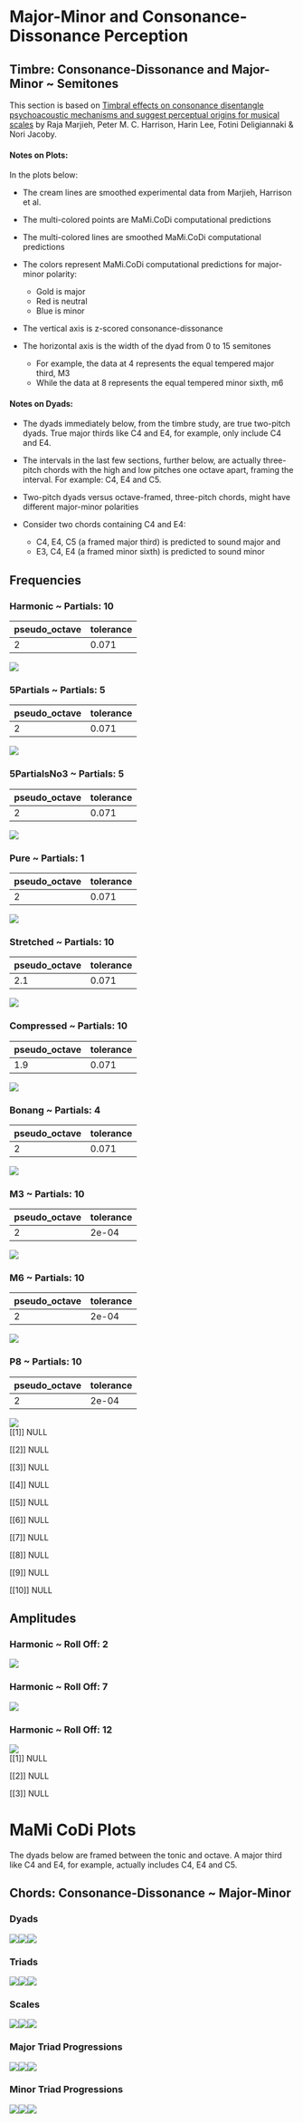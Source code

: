 Major-Minor and Consonance-Dissonance Perception
================

## Timbre: Consonance-Dissonance and Major-Minor ~ Semitones

This section is based on [Timbral effects on consonance disentangle
psychoacoustic mechanisms and suggest perceptual origins for musical
scales](https://www.nature.com/articles/s41467-024-45812-z) by Raja
Marjieh, Peter M. C. Harrison, Harin Lee, Fotini Deligiannaki & Nori
Jacoby.

#### Notes on Plots:

In the plots below:

- The cream lines are smoothed experimental data from Marjieh, Harrison
  et al.

- The multi-colored points are MaMi.CoDi computational predictions

- The multi-colored lines are smoothed MaMi.CoDi computational
  predictions

- The colors represent MaMi.CoDi computational predictions for
  major-minor polarity:

  - Gold is major
  - Red is neutral
  - Blue is minor

- The vertical axis is z-scored consonance-dissonance

- The horizontal axis is the width of the dyad from 0 to 15 semitones

  - For example, the data at 4 represents the equal tempered major
    third, M3
  - While the data at 8 represents the equal tempered minor sixth, m6

#### Notes on Dyads:

- The dyads immediately below, from the timbre study, are true two-pitch
  dyads. True major thirds like C4 and E4, for example, only include C4
  and E4.

- The intervals in the last few sections, further below, are actually
  three-pitch chords with the high and low pitches one octave apart,
  framing the interval. For example: C4, E4 and C5.

- Two-pitch dyads versus octave-framed, three-pitch chords, might have
  different major-minor polarities

- Consider two chords containing C4 and E4:

  - C4, E4, C5 (a framed major third) is predicted to sound major and
  - E3, C4, E4 (a framed minor sixth) is predicted to sound minor

## Frequencies

### Harmonic ~ Partials: 10

| pseudo_octave | tolerance |
|:--------------|:----------|
| 2             | 0.071     |

![](man/figures/README-unnamed-chunk-4-1.png)<!-- -->

### 5Partials ~ Partials: 5

| pseudo_octave | tolerance |
|:--------------|:----------|
| 2             | 0.071     |

![](man/figures/README-unnamed-chunk-4-2.png)<!-- -->

### 5PartialsNo3 ~ Partials: 5

| pseudo_octave | tolerance |
|:--------------|:----------|
| 2             | 0.071     |

![](man/figures/README-unnamed-chunk-4-3.png)<!-- -->

### Pure ~ Partials: 1

| pseudo_octave | tolerance |
|:--------------|:----------|
| 2             | 0.071     |

![](man/figures/README-unnamed-chunk-4-4.png)<!-- -->

### Stretched ~ Partials: 10

| pseudo_octave | tolerance |
|:--------------|:----------|
| 2.1           | 0.071     |

![](man/figures/README-unnamed-chunk-4-5.png)<!-- -->

### Compressed ~ Partials: 10

| pseudo_octave | tolerance |
|:--------------|:----------|
| 1.9           | 0.071     |

![](man/figures/README-unnamed-chunk-4-6.png)<!-- -->

### Bonang ~ Partials: 4

| pseudo_octave | tolerance |
|:--------------|:----------|
| 2             | 0.071     |

![](man/figures/README-unnamed-chunk-4-7.png)<!-- -->

### M3 ~ Partials: 10

| pseudo_octave | tolerance |
|:--------------|:----------|
| 2             | 2e-04     |

![](man/figures/README-unnamed-chunk-4-8.png)<!-- -->

### M6 ~ Partials: 10

| pseudo_octave | tolerance |
|:--------------|:----------|
| 2             | 2e-04     |

![](man/figures/README-unnamed-chunk-4-9.png)<!-- -->

### P8 ~ Partials: 10

| pseudo_octave | tolerance |
|:--------------|:----------|
| 2             | 2e-04     |

![](man/figures/README-unnamed-chunk-4-10.png)<!-- -->  
\[\[1\]\] NULL

\[\[2\]\] NULL

\[\[3\]\] NULL

\[\[4\]\] NULL

\[\[5\]\] NULL

\[\[6\]\] NULL

\[\[7\]\] NULL

\[\[8\]\] NULL

\[\[9\]\] NULL

\[\[10\]\] NULL

## Amplitudes

### Harmonic ~ Roll Off: 2

![](man/figures/README-unnamed-chunk-8-1.png)<!-- -->

### Harmonic ~ Roll Off: 7

![](man/figures/README-unnamed-chunk-8-2.png)<!-- -->

### Harmonic ~ Roll Off: 12

![](man/figures/README-unnamed-chunk-8-3.png)<!-- -->  
\[\[1\]\] NULL

\[\[2\]\] NULL

\[\[3\]\] NULL

# MaMi CoDi Plots

The dyads below are framed between the tonic and octave. A major third
like C4 and E4, for example, actually includes C4, E4 and C5.

## Chords: Consonance-Dissonance ~ Major-Minor

### Dyads

![](man/figures/README-unnamed-chunk-11-1.png)<!-- -->![](man/figures/README-unnamed-chunk-11-2.png)<!-- -->![](man/figures/README-unnamed-chunk-11-3.png)<!-- -->

### Triads

![](man/figures/README-unnamed-chunk-11-4.png)<!-- -->![](man/figures/README-unnamed-chunk-11-5.png)<!-- -->![](man/figures/README-unnamed-chunk-11-6.png)<!-- -->

### Scales

![](man/figures/README-unnamed-chunk-11-7.png)<!-- -->![](man/figures/README-unnamed-chunk-11-8.png)<!-- -->![](man/figures/README-unnamed-chunk-11-9.png)<!-- -->

### Major Triad Progressions

![](man/figures/README-unnamed-chunk-11-10.png)<!-- -->![](man/figures/README-unnamed-chunk-11-11.png)<!-- -->![](man/figures/README-unnamed-chunk-11-12.png)<!-- -->

### Minor Triad Progressions

![](man/figures/README-unnamed-chunk-11-13.png)<!-- -->![](man/figures/README-unnamed-chunk-11-14.png)<!-- -->![](man/figures/README-unnamed-chunk-11-15.png)<!-- -->
